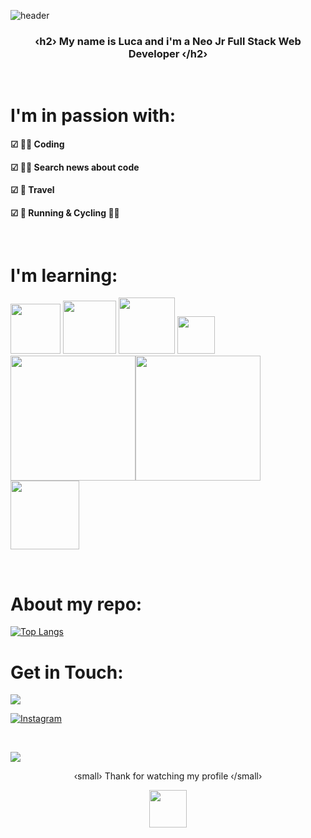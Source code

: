 ![header](https://capsule-render.vercel.app/api?type=rect&color=d3d3d3&height=180&section=header&text=&lsaquo;h1&rsaquo;%20Hello%20Dev%20🙋%20&lsaquo;/h1&rsaquo;&fontSize=50&fontAlign=50&fontColor=000000)

<h3 align=center>&lsaquo;h2&rsaquo;  My name is Luca and i'm a Neo Jr Full Stack Web Developer &lsaquo;/h2&rsaquo;</h3>


</br>

<h1> I'm in passion with: </h1>
<h4>&#9745; 👨‍💻 Coding</h4>
<h4>&#9745; 🕵️‍♂️ Search news about code </h4>
<h4>&#9745; 🛫 Travel</h4>
<h4>&#9745; 🏃‍ Running & Cycling 🚵‍♂️ </h4>

</br>

<h1>I'm learning:</h1>
<p><img src="https://upload.wikimedia.org/wikipedia/commons/thumb/9/95/Vue.js_Logo_2.svg/1024px-Vue.js_Logo_2.svg.png" width="80"> <img src="https://upload.wikimedia.org/wikipedia/commons/thumb/6/61/HTML5_logo_and_wordmark.svg/440px-HTML5_logo_and_wordmark.svg.png" width="85">
  <img src="https://upload.wikimedia.org/wikipedia/commons/d/dc/Javascript-shield.png" width="90"> <img src="https://upload.wikimedia.org/wikipedia/commons/thumb/d/d5/CSS3_logo_and_wordmark.svg/726px-CSS3_logo_and_wordmark.svg.png" width="60">
  <img src="https://upload.wikimedia.org/wikipedia/commons/thumb/c/ca/AngularJS_logo.svg/1390px-AngularJS_logo.svg.png" width="200"><img src="https://res.cloudinary.com/dtfbvvkyp/image/upload/v1566331377/laravel-logolockup-cmyk-red.svg" width="200"> <img src="https://upload.wikimedia.org/wikipedia/commons/thumb/2/27/PHP-logo.svg/520px-PHP-logo.svg.png" width="110">  </p> 


</br>

<h1>  About my repo: </h1>

[![Top Langs](https://github-readme-stats.vercel.app/api/top-langs/?username=Ljnce&layout=compact)](https://github.com/anuraghazra/github-readme-stats)

<h1> Get in Touch:  </h1>

<a href="https://therunnerpost.it">
  
![](https://img.shields.io/badge/💻%20Site-therunnerpost.it-informational?style=flat&color=yellow&logo=data:image/svg%2bxml;base64,<BASE64_DATA>)

</a>

<a href="https://www.instagram.com/therunnerpost/">
  
![Instagram](https://img.shields.io/badge/📱%20Instagram-therunnerpost-informational?style=flat&color=orange&logo=data:image/svg%2bxml;base64,<BASE64_DATA>)

</a>

</br>

![](https://komarev.com/ghpvc/?username=Ljnce&label=📈+You+are+visitor+number&color=green)

<p align=center> &lsaquo;small&rsaquo; Thank for watching my profile &lsaquo;/small&rsaquo;</p>
<p align=center><img src="https://raw.githubusercontent.com/MartinHeinz/MartinHeinz/master/wave.gif" width="60px">
  
